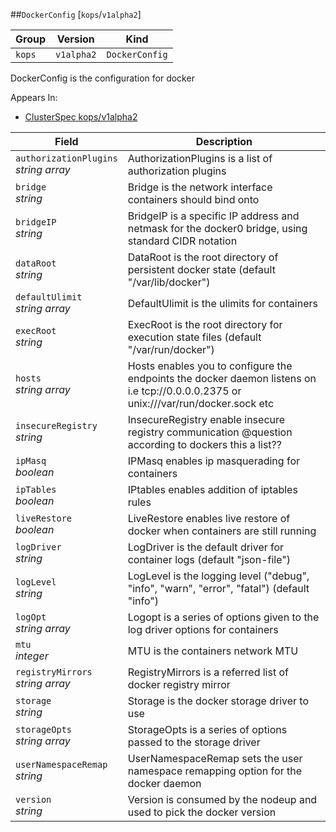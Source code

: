 ##`DockerConfig` [`kops`/`v1alpha2`]

Group        | Version     | Kind
------------ | ---------- | -----------
`kops` | `v1alpha2` | `DockerConfig`



DockerConfig is the configuration for docker

<aside class="notice">
Appears In:

<ul> 
<li><a href="#clusterspec-v1alpha2-kops">ClusterSpec kops/v1alpha2</a></li>
</ul></aside>

Field        | Description
------------ | -----------
`authorizationPlugins`<br /> *string array*    | AuthorizationPlugins is a list of authorization plugins
`bridge`<br /> *string*    | Bridge is the network interface containers should bind onto
`bridgeIP`<br /> *string*    | BridgeIP is a specific IP address and netmask for the docker0 bridge, using standard CIDR notation
`dataRoot`<br /> *string*    | DataRoot is the root directory of persistent docker state (default &#34;/var/lib/docker&#34;)
`defaultUlimit`<br /> *string array*    | DefaultUlimit is the ulimits for containers
`execRoot`<br /> *string*    | ExecRoot is the root directory for execution state files (default &#34;/var/run/docker&#34;)
`hosts`<br /> *string array*    | Hosts enables you to configure the endpoints the docker daemon listens on i.e tcp://0.0.0.0.2375 or unix:///var/run/docker.sock etc
`insecureRegistry`<br /> *string*    | InsecureRegistry enable insecure registry communication @question according to dockers this a list??
`ipMasq`<br /> *boolean*    | IPMasq enables ip masquerading for containers
`ipTables`<br /> *boolean*    | IPtables enables addition of iptables rules
`liveRestore`<br /> *boolean*    | LiveRestore enables live restore of docker when containers are still running
`logDriver`<br /> *string*    | LogDriver is the default driver for container logs (default &#34;json-file&#34;)
`logLevel`<br /> *string*    | LogLevel is the logging level (&#34;debug&#34;, &#34;info&#34;, &#34;warn&#34;, &#34;error&#34;, &#34;fatal&#34;) (default &#34;info&#34;)
`logOpt`<br /> *string array*    | Logopt is a series of options given to the log driver options for containers
`mtu`<br /> *integer*    | MTU is the containers network MTU
`registryMirrors`<br /> *string array*    | RegistryMirrors is a referred list of docker registry mirror
`storage`<br /> *string*    | Storage is the docker storage driver to use
`storageOpts`<br /> *string array*    | StorageOpts is a series of options passed to the storage driver
`userNamespaceRemap`<br /> *string*    | UserNamespaceRemap sets the user namespace remapping option for the docker daemon
`version`<br /> *string*    | Version is consumed by the nodeup and used to pick the docker version

